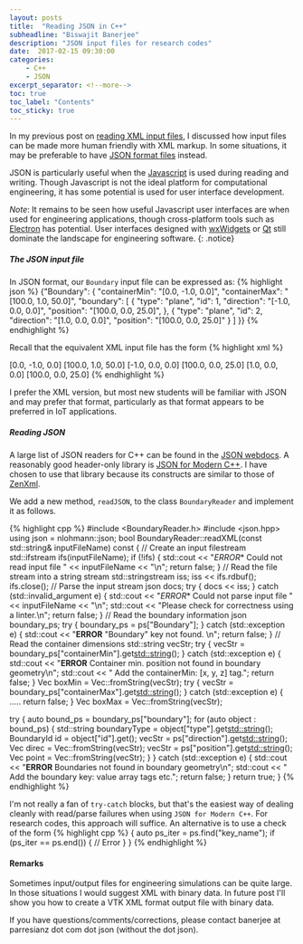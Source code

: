 ```yaml
---
layout: posts
title:  "Reading JSON in C++"
subheadline: "Biswajit Banerjee"
description: "JSON input files for research codes"
date:  2017-02-15 09:30:00
categories:
    - C++
    - JSON
excerpt_separator: <!--more-->
toc: true
toc_label: "Contents"
toc_sticky: true
---
```


In my previous post on [reading XML input files](http://www.parresianz.com/c++/xml/xml-input/), I discussed how input files can be made more human friendly with XML markup.  In some situations, it may be preferable to have [JSON format files](http://json.org/example.html) instead.
<!--more-->

JSON is particularly useful when the [Javascript](http://es6-features.org/#Constants) is used during reading and writing.  Though Javascript is not the ideal platform for computational engineering, it has some potential is used for user interface development.

*Note*: It remains to be seen how useful Javascript user interfaces are when used for engineering applications, though cross-platform tools such as [Electron](http://electron.atom.io/) has potential.  User interfaces designed with [wxWidgets](https://www.wxwidgets.org/) or [Qt](https://www.qt.io/) still dominate the landscape for engineering software.
{: .notice}

##### The JSON input file #####
In JSON format, our `Boundary` input file can be expressed as:
{% highlight json %}
  {"Boundary": {
    "containerMin":  "[0.0,  -1.0,  0.0]",
    "containerMax":  "[100.0, 1.0, 50.0]",
    "boundary": [
      {
       "type": "plane", "id": 1,
       "direction": "[-1.0, 0.0, 0.0]",
       "position": "[100.0, 0.0, 25.0]",
      },
      {
       "type": "plane", "id": 2,
       "direction": "[1.0, 0.0, 0.0]",
       "position": "[100.0, 0.0, 25.0]"
      }
    ]
  }}
{% endhighlight %}

Recall that the equivalent XML input file  has the form
{% highlight xml %}
  <?xml version='1.0' encoding='ISO-8859-1' ?>
  <Boundary>
    <!-- Container limits -->
    <containerMin>  [0.0,  -1.0,  0.0] </containerMin>
    <containerMax>  [100.0, 1.0, 50.0] </containerMax>
    <!-- Internal boundaries -->
    <boundary type="plane" id="1">
      <direction> [-1.0, 0.0, 0.0] </direction>
      <position> [100.0, 0.0, 25.0] </position>
    </boundary>
    <boundary type="plane" id="2">
      <direction> [1.0, 0.0, 0.0] </direction>
      <position> [100.0, 0.0, 25.0] </position>
    </boundary>
  </Boundary>
{% endhighlight %}

I prefer the XML version, but most new students will be familiar with
JSON and may prefer that format, particularly as that format appears to
be preferred in IoT applications.

##### Reading JSON #####
A large list of JSON readers for C++ can be found in the [JSON webdocs](http://www.json.org/).  A reasonably good header-only library is [JSON for Modern C++](https://github.com/nlohmann/json).  I have chosen to use that library because its constructs are similar to those of [ZenXml](http://zenxml.sourceforge.net/).

We add a new method, `readJSON`, to the class `BoundaryReader` and
implement it as follows.

{% highlight cpp %}
#include <BoundaryReader.h>
#include <json.hpp>
using json = nlohmann::json;
bool
BoundaryReader::readXML(const std::string& inputFileName) const 
{
  // Create an input filestream
  std::ifstream ifs(inputFileName);
  if (!ifs) {
    std::cout << "*ERROR** Could not read input file " << inputFileName << "\n";
    return false;
  }
  // Read the file stream into a string stream
  std::stringstream iss;
  iss << ifs.rdbuf();
  ifs.close();
  // Parse the input stream
  json docs;
  try {
    docs << iss;
  } catch (std::invalid_argument e) {
    std::cout << "*ERROR** Could not parse input file " << inputFileName
              << "\n";
    std::cout << "Please check for correctness using a linter.\n";
    return false;
  }
  // Read the boundary information
  json boundary_ps;
  try {
    boundary_ps = ps["Boundary"];
  } catch (std::exception e) {
    std::cout << "**ERROR** \"Boundary\" key not found. \n";
    return false;
  }
  // Read the container dimensions
  std::string vecStr;
  try {
    vecStr = boundary_ps["containerMin"].get<std::string>();
  } catch (std::exception e) {
    std::cout
      << "**ERROR** Container min. position not found in boundary geometry\n";
    std::cout << "  Add the containerMin: [x, y, z]  tag.";
    return false;
  }
  Vec boxMin = Vec::fromString(vecStr);
  try {
    vecStr = boundary_ps["containerMax"].get<std::string>();
  } catch (std::exception e) {
    .....
    return false;
  }
  Vec boxMax = Vec::fromString(vecStr);
  
  try {
    auto bound_ps = boundary_ps["boundary"];
    for (auto object : bound_ps) {
      std::string boundaryType = object["type"].get<std::string>();
      BoundaryId id = object["id"].get<BoundaryId>();
      vecStr = ps["direction"].get<std::string>();
      Vec direc = Vec::fromString(vecStr);
      vecStr = ps["position"].get<std::string>();
      Vec point = Vec::fromString(vecStr);
    }
  } catch (std::exception e) {
    std::cout << "**ERROR** Boundaries not found in boundary geometry\n";
    std::cout << "  Add the boundary key: value array tags etc.";
    return false;
  }
  return true;
}
{% endhighlight %}

I'm not really a fan of `try-catch` blocks, but that's the easiest way of dealing cleanly with read/parse failures when using `JSON for Modern C++`.  For research codes, this approach will suffice.  An alternative is to use a check of the form
{% highlight cpp %}
{
  auto ps_iter = ps.find("key_name");
  if (ps_iter == ps.end()) {
    // Error
  }
}
{% endhighlight %}

#### Remarks ####
Sometimes input/output files for engineering simulations can be quite large.  In those situations I would suggest XML with binary data. In future post I'll show you how to create a VTK XML format output file with binary data.


If you have questions/comments/corrections, please contact banerjee at parresianz dot com dot json (without the dot json).


